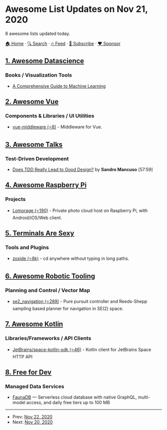 # Awesome List Updates on Nov 21, 2020

8 awesome lists updated today.

[🏠 Home](/README.md) · [🔍 Search](https://www.trackawesomelist.com/search/) · [🔥 Feed](https://www.trackawesomelist.com/rss.xml) · [📮 Subscribe](https://trackawesomelist.us17.list-manage.com/subscribe?u=d2f0117aa829c83a63ec63c2f&id=36a103854c) · [❤️  Sponsor](https://github.com/sponsors/theowenyoung)



## [1. Awesome Datascience](/content/academic/awesome-datascience/README.md)

### Books / Visualization Tools

*   [A Comprehensive Guide to Machine Learning](https://www.eecs189.org/static/resources/comprehensive-guide.pdf)

## [2. Awesome Vue](/content/vuejs/awesome-vue/README.md)

### Components & Libraries / UI Utilities

*   [vue-middleware (⭐8)](https://github.com/grafikri/vue-middleware) - Middleware for Vue.

## [3. Awesome Talks](/content/JanVanRyswyck/awesome-talks/README.md)

### Test-Driven Development

*   [Does TDD Really Lead to Good Design?](https://www.youtube.com/watch?v=KyFVA4Spcgg) by **Sandro Mancuso** \[57:59]

## [4. Awesome Raspberry Pi](/content/thibmaek/awesome-raspberry-pi/README.md)

### Projects

*   [Lomorage (⭐190)](https://github.com/lomorage/homepage) - Private photo cloud host on Raspberry Pi, with Android/iOS/Web client.

## [5. Terminals Are Sexy](/content/k4m4/terminals-are-sexy/README.md)

### Tools and Plugins

*   [zoxide (⭐8k)](https://github.com/ajeetdsouza/zoxide) - cd anywhere without typing in long paths.

## [6. Awesome Robotic Tooling](/content/protontypes/awesome-robotic-tooling/README.md)

### Planning and Control / Vector Map

*   [se2\_navigation (⭐289)](https://github.com/leggedrobotics/se2_navigation) - Pure pursuit controller and Reeds-Shepp sampling based planner for navigation in SE(2) space.

## [7. Awesome Kotlin](/content/KotlinBy/awesome-kotlin/README.md)

### Libraries/Frameworks / API Clients

*   [JetBrains/space-kotlin-sdk (⭐46)](https://github.com/JetBrains/space-kotlin-sdk) - Kotlin client for JetBrains Space HTTP API

## [8. Free for Dev](/content/ripienaar/free-for-dev/README.md)

### Managed Data Services

*   [FaunaDB](https://fauna.com/) — Serverless cloud database with native GraphQL, multi-model access, and daily free tiers up to 100 MB

---

- Prev: [Nov 22, 2020](/content/2020/11/22/README.md)
- Next: [Nov 20, 2020](/content/2020/11/20/README.md)